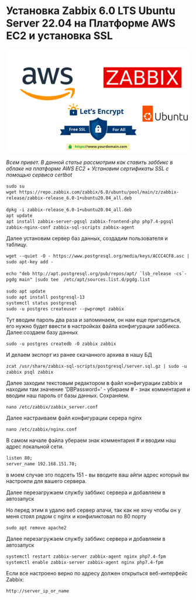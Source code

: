 # Установка Zabbix 6.0 LTS Ubuntu Server 22.04 на Платформе AWS EC2 и установка SSL
![thb](https://github.com/vprimin/pub/blob/main/Manuals/images/awszabbix.jpg)

*Всем привет. В данной статье рассмотрим как ставить заббикс в облаке на платформе AWS EC2 + Установим сертификаты SSL c помощью сервиса certbot*
 
```
sudo su
wget https://repo.zabbix.com/zabbix/6.0/ubuntu/pool/main/z/zabbix-release/zabbix-release_6.0-1+ubuntu20.04_all.deb

dpkg -i zabbix-release_6.0-1+ubuntu20.04_all.deb
apt update
apt install zabbix-server-pgsql zabbix-frontend-php php7.4-pgsql zabbix-nginx-conf zabbix-sql-scripts zabbix-agent
```
Далее установим сервер баз данных, создадим пользователя и таблицу. 

```
wget --quiet -O - https://www.postgresql.org/media/keys/ACCC4CF8.asc | sudo apt-key add -

echo "deb http://apt.postgresql.org/pub/repos/apt/ `lsb_release -cs`-pgdg main" |sudo tee  /etc/apt/sources.list.d/pgdg.list

sudo apt update
sudo apt install postgresql-13
systemctl status postgresql
sudo -u postgres createuser --pwprompt zabbix
```
Тут вводим пароль два раза и запоминаем, он нам еще пригодиться, его нужно будет ввести в настройках файла конфигурации заббикса. Далее:создаем базу данных
```
sudo -u postgres createdb -O zabbix zabbix
```
И делаем экспорт из ранее скачанного архива в нашу БД
```
zcat /usr/share/zabbix-sql-scripts/postgresql/server.sql.gz | sudo -u zabbix psql zabbix
```
Далее заходим текстовым редактором в файл конфигурации zabbix и находим там значение 'DBPassword=' - убираем # - знак комментария и вводим наш пароль от базы данных. Сохраняем. 
```
nano /etc/zabbix/zabbix_server.conf 
```
Далее настраиваем файл конфигурации серера nginx 
```
nano /etc/zabbix/nginx.conf 
```
В самом начале файла убераем знак комментария # и вводим наш адрес локальной сети.

```
listen 80;
server_name 192.168.151.70; 
```
в моем случае это подсеть 151 - вы  вводите ваш айпи адрес который вы настроили для вашего сервера.

Далее перезагружаем службу заббикс сервера и добавляем в автозапуск 

Но перед этим я удалю веб сервер апачи, так как не хочу чтобы он у меня стоял рядом с nginx и конфиликтовал по 80 порту

```
sudo apt remove apache2
```
Далее перезагружаем службу заббикс сервера и добавляем в автозапуск 
```
systemctl restart zabbix-server zabbix-agent nginx php7.4-fpm
systemctl enable zabbix-server zabbix-agent nginx php7.4-fpm
```
Если все настроено верно по адресу  должен открыться  веб-интерфейс Zabbix: 
```
http://server_ip_or_name
```
